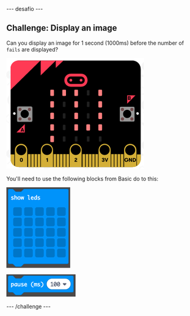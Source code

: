\--- desafío \---

## Challenge: Display an image

Can you display an image for 1 second (1000ms) before the number of `fails` are displayed?

![captura de pantalla](images/frustration-start-img.png)

You'll need to use the following blocks from Basic do to this:

![screenshot](images/frustration-blocks.png)

![captura de pantalla](images/frustration-blocks2.png)

\--- /challenge \---